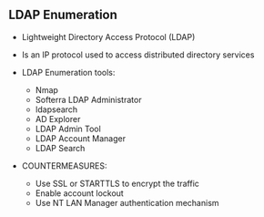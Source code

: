 ## LDAP Enumeration
- Lightweight Directory Access Protocol (LDAP)  
- Is an IP protocol used to access distributed directory services  

- LDAP Enumeration tools:  
  - Nmap  
  - Softerra LDAP Administrator  
  - ldapsearch  
  - AD Explorer  
  - LDAP Admin Tool  
  - LDAP Account Manager  
  - LDAP Search  

- COUNTERMEASURES:  
  - Use SSL or STARTTLS to encrypt the traffic  
  - Enable account lockout  
  - Use NT LAN Manager authentication mechanism  
